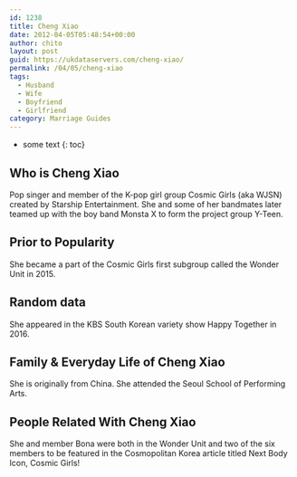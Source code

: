 ```yaml
---
id: 1238
title: Cheng Xiao
date: 2012-04-05T05:48:54+00:00
author: chito
layout: post
guid: https://ukdataservers.com/cheng-xiao/
permalink: /04/05/cheng-xiao
tags:
  - Husband
  - Wife
  - Boyfriend
  - Girlfriend
category: Marriage Guides
---
```


* some text
{: toc}


## Who is  Cheng Xiao
                  
                  
                  
Pop singer and member of the K-pop girl group Cosmic Girls (aka WJSN) created by Starship Entertainment. She and some of her bandmates later teamed up with the boy band Monsta X to form the project group Y-Teen.
                  
                
                
                
## Prior to Popularity 
                  
                  
                  
She became a part of the Cosmic Girls first subgroup called the Wonder Unit in 2015.
                  
                
                
                
## Random data 
                  
                  
                  
She appeared in the KBS South Korean variety show Happy Together in 2016.
                  
                
                
                
## Family & Everyday Life of Cheng Xiao
                  
                  
                  
She is originally from China. She attended the Seoul School of Performing Arts.
                  
                
                
                
## People Related With  Cheng Xiao
                  
                  
                  
She and member Bona were both in the Wonder Unit and two of the six members to be featured in the Cosmopolitan Korea article titled Next Body Icon, Cosmic Girls!
                  
                
              
            
          
          
          
    
    
  

